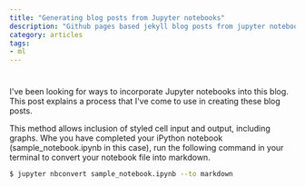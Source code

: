 ```yaml
---
title: "Generating blog posts from Jupyter notebooks"
description: "Github pages based jekyll blog posts from jupyter notebooks"
category: articles
tags: 
- ml
---
```

#

I've been looking for ways to incorporate Jupyter notebooks into this blog. This post explains a process that I've come to use in creating these blog posts.

This method allows inclusion of styled cell input and output, including graphs. Whe you have completed your iPython notebook (sample_notebook.ipynb in this case), run the following command in your terminal to convert your notebook file into markdown.

```sh
$ jupyter nbconvert sample_notebook.ipynb --to markdown

```
